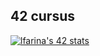 ## 42 cursus
[![lfarina's 42 stats](https://badge.mediaplus.ma/colorfulwaves/lfarina?1337Badge=off&UM6P=off)](https://github.com/oakoudad/badge42)

